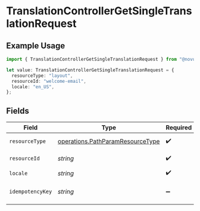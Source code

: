 # TranslationControllerGetSingleTranslationRequest

## Example Usage

```typescript
import { TranslationControllerGetSingleTranslationRequest } from "@novu/api/models/operations";

let value: TranslationControllerGetSingleTranslationRequest = {
  resourceType: "layout",
  resourceId: "welcome-email",
  locale: "en_US",
};
```

## Fields

| Field                                                                                | Type                                                                                 | Required                                                                             | Description                                                                          | Example                                                                              |
| ------------------------------------------------------------------------------------ | ------------------------------------------------------------------------------------ | ------------------------------------------------------------------------------------ | ------------------------------------------------------------------------------------ | ------------------------------------------------------------------------------------ |
| `resourceType`                                                                       | [operations.PathParamResourceType](../../models/operations/pathparamresourcetype.md) | :heavy_check_mark:                                                                   | Resource type                                                                        |                                                                                      |
| `resourceId`                                                                         | *string*                                                                             | :heavy_check_mark:                                                                   | Resource ID                                                                          | welcome-email                                                                        |
| `locale`                                                                             | *string*                                                                             | :heavy_check_mark:                                                                   | Locale code                                                                          | en_US                                                                                |
| `idempotencyKey`                                                                     | *string*                                                                             | :heavy_minus_sign:                                                                   | A header for idempotency purposes                                                    |                                                                                      |